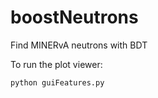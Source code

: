# boostNeutrons
Find MINERvA neutrons with BDT

To run the plot viewer:
```python
python guiFeatures.py
```